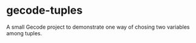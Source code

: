 gecode-tuples
=============

A small Gecode project to demonstrate one way of chosing two variables among tuples.
